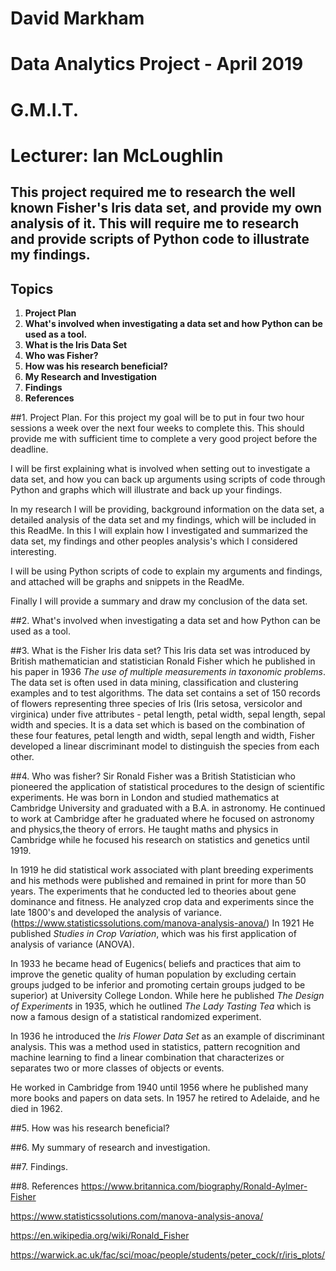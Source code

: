 # David Markham
# Data Analytics Project - April 2019
# G.M.I.T. 
# Lecturer: Ian McLoughlin 

## This project required me to research the well known Fisher's Iris data set, and provide my  own analysis of it. This will require me to research and provide scripts of Python code to illustrate my findings. 

## Topics 
1. **Project Plan** 
2. **What's involved when investigating a data set and how Python can be used as a tool.**
3. **What is the Iris Data Set**
4. **Who was Fisher?** 
5. **How was his research beneficial?**
6. **My Research and Investigation**
7. **Findings**
8. **References** 

##1. Project Plan.
For this project my goal will be to put in four two hour sessions a week over the next four weeks to complete this. This should provide me with sufficient time to complete a very good project before the deadline. 

I will be first explaining what is involved when setting out to investigate a data set, and how you can back up arguments using scripts of code through Python and graphs which will illustrate and back up your findings.

In my research I will be providing, background information on the data set, a detailed analysis of the data set and my findings, which will be included in this ReadMe. In this I will explain how I investigated and summarized the data set, my findings and other peoples analysis's which I considered interesting. 
 
I will be using Python scripts of code to explain my arguments and findings, and attached will be graphs and snippets in the ReadMe.

Finally I will provide a summary and draw my conclusion of the data set.

##2. What's involved when investigating a data set and how Python can be used as a tool.

##3. What is the Fisher Iris data set? 
This Iris data set was introduced by British mathematician and statistician Ronald Fisher which he published in his paper in 1936 *The use of multiple measurements in taxonomic problems*. The data set is often used in data mining, classification and clustering examples and to test algorithms. The data set contains a set of 150 records of flowers representing three species of Iris (Iris setosa, versicolor and virginica) under five attributes - petal length, petal width, sepal length, sepal width and species. It is a data set which is based on the combination of these four features, petal length and width, sepal length and width, Fisher developed a linear discriminant model to distinguish the species from each other.

##4. Who was fisher? 
Sir Ronald Fisher was a British Statistician who pioneered the application of statistical procedures to the design of scientific experiments. He was born in London and studied mathematics at Cambridge University and graduated with a B.A. in astronomy. He continued to work at Cambridge after he graduated where he focused on astronomy and physics,the theory of errors. He taught maths and physics in Cambridge while he focused his research on statistics and genetics until 1919.

In 1919 he did statistical work associated with plant breeding experiments and his methods were published and remained in print for more than 50 years. The experiments that he conducted led to theories about gene dominance and fitness. He analyzed crop data and experiments since the late 1800's and developed the analysis of variance. (https://www.statisticssolutions.com/manova-analysis-anova/) In 1921 He published *Studies in Crop Variation*, which was his first application of analysis of variance (ANOVA).

In 1933 he became head of Eugenics( beliefs and practices that aim to improve the genetic quality of human population by excluding certain groups judged to be inferior and promoting certain groups judged to be superior) at University College London. While here he published *The Design of Experiments* in 1935, which he outlined *The Lady Tasting Tea* which is now a famous design of a statistical randomized experiment. 

In 1936 he introduced the *Iris Flower Data Set* as an example of discriminant analysis. This was a method used in statistics, pattern recognition and machine learning to find a linear combination that characterizes or separates two or more classes of objects or events. 

He worked in Cambridge from 1940 until 1956 where he published many more books and papers on data sets. In 1957 he retired to Adelaide, and he died in 1962.



##5. How was his research beneficial? 

##6. My summary of research and investigation. 

##7. Findings.

##8. References 
https://www.britannica.com/biography/Ronald-Aylmer-Fisher 

https://www.statisticssolutions.com/manova-analysis-anova/ 

https://en.wikipedia.org/wiki/Ronald_Fisher 

https://warwick.ac.uk/fac/sci/moac/people/students/peter_cock/r/iris_plots/ 
